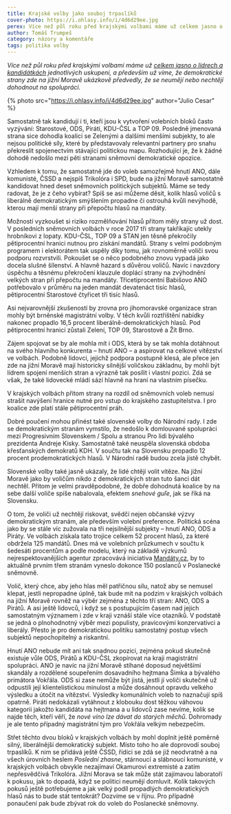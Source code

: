 ```yaml
---
title: Krajské volby jako souboj trpaslíků
cover-photo: https://i.ohlasy.info/i/4d6d29ee.jpg
perex: Více než půl roku před krajskými volbami máme už celkem jasno o lídrech a kandidátkách, a především už víme, že demokratické strany zde na jižní Moravě ukázkově předvedly, že se neumějí nebo nechtějí dohodnout na spolupráci.
author: Tomáš Trumpeš
category: názory a komentáře
tags: politika volby
---
```


*Více než půl roku před krajskými volbami máme už [celkem jasno o lídrech a kandidátkách](https://ohlasy.info/clanky/2020/03/krajske-kandidatky.html) jednotlivých uskupení, a především už víme, že demokratické strany zde na jižní Moravě ukázkově předvedly, že se neumějí nebo nechtějí dohodnout na spolupráci.*

{% photo src="https://i.ohlasy.info/i/4d6d29ee.jpg" author="Julio Cesar" %}

Samostatně tak kandidují i ti, kteří jsou k vytvoření volebních bloků často vyzývání: Starostové, ODS, Piráti, KDU-ČSL a TOP 09. Posledně jmenovaná strana sice dohodla koalici se Zelenými a dalšími menšími subjekty, to ale nejsou politické síly, které by představovaly relevantní partnery pro snahu překreslit spojenectvím stávající politickou mapu. Rozhodující je, že k žádné dohodě nedošlo mezi pěti stranami sněmovní demokratické opozice.

Vzhledem k tomu, že samostatně jde do voleb samozřejmě hnutí ANO, dále komunisté, ČSSD a nejspíš Trikolóra i SPD, bude na jižní Moravě samostatně kandidovat hned deset sněmovních politických subjektů. Máme se tedy radovat, že je z čeho vybírat? Spíš se asi můžeme děsit, kolik hlasů voličů s liberálně demokratickým smýšlením propadne či ostrouhá kvůli nevýhodě, kterou mají menší strany při přepočtu hlasů na mandáty.

Možností vyzkoušet si riziko rozmělňování hlasů přitom měly strany už dost. V posledních sněmovních volbách v roce 2017 tři strany takříkajíc utekly hrobníkovi z lopaty. KDU-ČSL, TOP 09 a STAN jen těsně překročily pětiprocentní hranici nutnou pro získání mandátů. Strany s velmi podobným programem i elektorátem tak uspěly díky tomu, jak rovnoměrně voliči svou podporu rozvrstvili. Pokoušet se o něco podobného znovu vypadá jako docela slušné šílenství. A hlavně hazard s důvěrou voličů. Navíc i navzdory úspěchu a těsnému překročení klauzule doplácí strany na zvýhodnění velkých stran při přepočtu na mandáty. Třicetiprocentní Babišovo ANO potřebovalo v průměru na jeden mandát devatenáct tisíc hlasů, pětiprocentní Starostové čtyřicet tři tisíc hlasů.

Asi nejvarovnější zkušeností by zrovna pro jihomoravské organizace stran mohly být brněnské magistrátní volby. V těch kvůli roztříštění nabídky nakonec propadlo 16,5 procent liberálně-demokratických hlasů. Pod pětiprocentní hranicí zůstali Zelení, TOP 09, Starostové a Žít Brno.

Zájem spojovat se by ale mohla mít i ODS, která by se tak mohla dotáhnout na svého hlavního konkurenta – hnutí ANO – a aspirovat na celkové vítězství ve volbách. Podobně lidovci, jejichž podpora postupně klesá, ale přece jen zde na jižní Moravě mají historicky silnější voličskou základnu, by mohli být lídrem spojení menších stran a výrazně tak posílit i vlastní pozici. Zdá se však, že také lidovecké mládí sází hlavně na hraní na vlastním písečku.

V krajských volbách přitom strany na rozdíl od sněmovních voleb nemusí strašit navýšení hranice nutné pro vstup do krajského zastupitelstva. I pro koalice zde platí stále pětiprocentní práh. 

Dobré poučení mohou přinést také slovenské volby do Národní rady. I zde se demokratickým stranám vymstilo, že nedošlo k domlouvané spolupráci mezi Progresivním Slovenskem / Spolu a stranou Pro lidi bývalého prezidenta Andreje Kisky. Samostatně také neuspěla slovenská obdoba křesťanských demokratů KDH. V součtu tak na Slovensku propadlo 12 procent prodemokratických hlasů. V Národní radě budou zcela jistě chybět.

Slovenské volby také jasně ukázaly, že lidé chtějí volit vítěze. Na jižní Moravě jako by voličům nikdo z demokratických stran tuto šanci dát nechtěl. Přitom je velmi pravděpodobné, že dobře dohodnutá koalice by na sebe další voliče spíše nabalovala, efektem *snehové guľe*, jak se říká na Slovensku.

O tom, že voliči už nechtějí riskovat, svědčí nejen občanské výzvy demokratickým stranám, ale především volební preference. Politická scéna jako by se stále víc zužovala na tři nejsilnější subjekty – hnutí ANO, ODS a Piráty. Ve volbách získala tato trojice celkem 52 procent hlasů, za které obdržela 125 mandátů. Dnes má ve volebních průzkumech v součtu k šedesáti procentům a podle modelu, který na základě výzkumů nejrespektovanějších agentur zpracovává iniciativa [Mandáty.cz](https://mandaty.cz), by to aktuálně prvním třem stranám vyneslo dokonce 150 poslanců v Poslanecké sněmovně.

Volič, který chce, aby jeho hlas měl patřičnou sílu, natož aby se nemusel klepat, jestli nepropadne úplně, tak bude mít na podzim v krajských volbách na jižní Moravě rovněž na výběr zejména z těchto tří stran: ANO, ODS a Pirátů. A asi ještě lidovců, i když se s postupujícím časem nad jejich samostatným významem i zde v kraji vznáší stále více otazníků. V podstatě se jedná o plnohodnotný výběr mezi populisty, pravicovými konzervativci a liberály. Přesto je pro demokratickou politiku samostatný postup všech subjektů nepochopitelný a riskantní.

Hnutí ANO nebude mít ani tak snadnou pozici, zejména pokud skutečně existuje vůle ODS, Pirátů a KDU-ČSL zkopírovat na kraji magistrátní spolupráci. ANO je navíc na jižní Moravě stíhané doposud největšími skandály a rozdělené soupeřením dosavadního hejtmana Šimka a bývalého primátora Vokřála. ODS si zase nemůže být jistá, jestli jí voliči skutečně už odpustili její klientelistickou minulost a může dosáhnout opravdu velkého výsledku a útočit na vítězství. Výsledky komunálních voleb to naznačují spíš opatrně. Piráti nedokázali vytáhnout z klobouku dost těžkou váhovou kategorii jakožto kandidáta na hejtmana a u lidovců zase nevíme, kolik se najde těch, kteří věří, že *nové víno lze dávat do starých měchů*. Dohromady je ale tento případný magistrátní tým pro Vokřála velkým nebezpečím.

Střet těchto dvou bloků v krajských volbách by mohl doplnit ještě poměrně silný, liberálnější demokratický subjekt. Místo toho ho ale doprovodí souboj trpaslíků. K nim se přidává ještě ČSSD, řídíci se zdá se již neodvratně a na všech úrovních heslem *Poslední zhasne*, stárnoucí a slábnoucí komunisté, v krajských volbách obvykle nezajímaví Okamurovi extremisté a zatím nepřesvědčivá Trikolóra. Jižní Morava se tak může stát zajímavou laboratoří k pokusu, jak to dopadá, když se politici neumějí domluvit. Kolik takových pokusů ještě potřebujeme a jak velký podíl propadlých demokratických hlasů nás to bude stát tentokrát? Dozvíme se v říjnu. Pro případně ponaučení pak bude zbývat rok do voleb do Poslanecké sněmovny.

